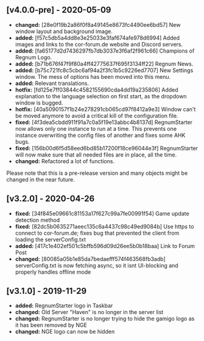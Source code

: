 ## [v4.0.0-pre] - 2020-05-09

- **changed:** [28e0f19b2a86f0f8a49145e8673fc4490ee6bd57] New window layout and background image.
- **added:** [f57c5db5a4dd8e3e25033e3faf674afe978d6994] Added images and links to the cor-forum.de website and Discord servers.
- **added:** [fa65177d2d7436297fb7db3037e3f6af2f961c66] Champions of Regnum Logo.
- **added:** [b71b676f47f9f80a4ff42775637f695f3134ff22] Regnum News.
- **added:** [b75c721fc8c5cbc6af94a2f3fc1b5c9226ed7707] New Settings window. The mess of options has been moved into this menu.
- **added:** Relevant translations.
- **hotfix:** [fd125e7ff03844c4582155690cda4dd19a235806] Added explanation to the language selection on first start, as the dropdown window is bugged.
- **hotfix:** [40a5090157f1b24e278291cb065cd97f8412a9e3] Window can't be moved anymore to avoid a critical kill of the configuration file.
- **fixed:** [4f3dea5cbdd911f91a7c0a5f19e13abbc4b8137d] RegnumStarter now allows only one instance to run at a time. This prevents one instance overwriting the config files of another and fixes some AHK bugs.
- **fixed:** [156b00d6f5d58eed6bd85b17200f18ce96044e3f] RegnumStarter will now make sure that all needed files are in place, all the time.
- **changed:** Refactored a lot of functions.

Please note that this is a pre-release version and many objects might be changed in the near future.

## [v3.2.0] - 2020-04-26

- **fixed:** [34f845e09661c81153a17f627c99a7fe00991f54] Game update detection method
- **fixed:** [82dc5b0635271aeec135c6a4437c98c49ed9084b] Use https to connect to cor-forum.de; fixes bug that prevented the client from loading the serverConfig.txt
- **added:** [417c1e402ef501c5bffb596d09d26ee5b0b18baa] Link to Forum Post
- **changed:** [80085a05b1e85da7bedaefff574f463568fb3adb] serverConfig.txt is now fetching async, so it isnt UI-blocking and properly handles offline mode


## [v3.1.0] - 2019-11-29

- **added:** RegnumStarter logo in Taskbar
- **changed:** Old Server "Haven" is no longer in the server list
- **changed:** RegnumStarter is no longer trying to hide the gamigo logo as it has been removed by NGE
- **changed:** NGE logo can now be hidden
